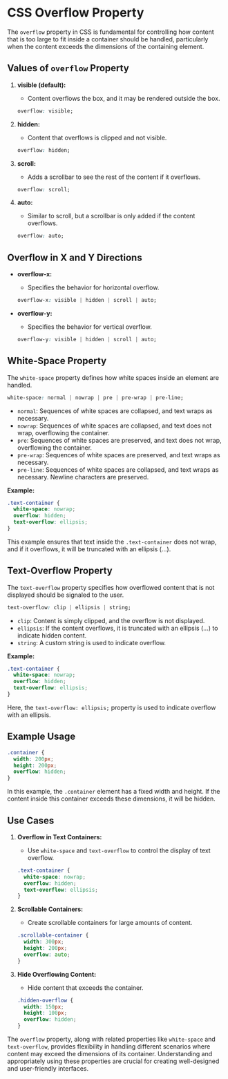 # CSS Overflow Property

The `overflow` property in CSS is fundamental for controlling how content that is too large to fit inside a container
should be handled, particularly when the content exceeds the dimensions of the containing element.

## Values of `overflow` Property

1. **visible (default):**
    - Content overflows the box, and it may be rendered outside the box.

   ```css
   overflow: visible;
   ```

2. **hidden:**
    - Content that overflows is clipped and not visible.

   ```css
   overflow: hidden;
   ```

3. **scroll:**
    - Adds a scrollbar to see the rest of the content if it overflows.

   ```css
   overflow: scroll;
   ```

4. **auto:**
    - Similar to scroll, but a scrollbar is only added if the content overflows.

   ```css
   overflow: auto;
   ```

## Overflow in X and Y Directions

- **overflow-x:**
    - Specifies the behavior for horizontal overflow.

  ```css
  overflow-x: visible | hidden | scroll | auto;
  ```

- **overflow-y:**
    - Specifies the behavior for vertical overflow.

  ```css
  overflow-y: visible | hidden | scroll | auto;
  ```

## White-Space Property

The `white-space` property defines how white spaces inside an element are handled.

   ```css
   white-space: normal | nowrap | pre | pre-wrap | pre-line;
   ```

- `normal`: Sequences of white spaces are collapsed, and text wraps as necessary.
- `nowrap`: Sequences of white spaces are collapsed, and text does not wrap, overflowing the container.
- `pre`: Sequences of white spaces are preserved, and text does not wrap, overflowing the container.
- `pre-wrap`: Sequences of white spaces are preserved, and text wraps as necessary.
- `pre-line`: Sequences of white spaces are collapsed, and text wraps as necessary. Newline characters are preserved.

**Example:**

   ```css
   .text-container {
     white-space: nowrap;
     overflow: hidden;
     text-overflow: ellipsis;
   }
   ```

This example ensures that text inside the `.text-container` does not wrap, and if it overflows, it will be truncated
with an ellipsis (...).

## Text-Overflow Property

The `text-overflow` property specifies how overflowed content that is not displayed should be signaled to the user.

   ```css
   text-overflow: clip | ellipsis | string;
   ```

* `clip`: Content is simply clipped, and the overflow is not displayed.
* `ellipsis`: If the content overflows, it is truncated with an ellipsis (...) to indicate hidden content.
* `string`: A custom string is used to indicate overflow.

**Example:**

   ```css
   .text-container {
     white-space: nowrap;
     overflow: hidden;
     text-overflow: ellipsis;
   }
   ```

Here, the `text-overflow: ellipsis;` property is used to indicate overflow with an ellipsis.

## Example Usage

```css
.container {
  width: 200px;
  height: 200px;
  overflow: hidden;
}
```

In this example, the `.container` element has a fixed width and height. If the content inside this container exceeds
these dimensions, it will be hidden.

## Use Cases

1. **Overflow in Text Containers:**
    - Use `white-space` and `text-overflow` to control the display of text overflow.

   ```css
   .text-container {
     white-space: nowrap;
     overflow: hidden;
     text-overflow: ellipsis;
   }
   ```

2. **Scrollable Containers:**
    - Create scrollable containers for large amounts of content.

   ```css
   .scrollable-container {
     width: 300px;
     height: 200px;
     overflow: auto;
   }
   ```

3. **Hide Overflowing Content:**
    - Hide content that exceeds the container.

   ```css
   .hidden-overflow {
     width: 150px;
     height: 100px;
     overflow: hidden;
   }
   ```

The `overflow` property, along with related properties like `white-space` and `text-overflow`, provides flexibility in
handling different scenarios where content may exceed the dimensions of its container. Understanding and appropriately
using these properties are crucial for creating well-designed and user-friendly interfaces.